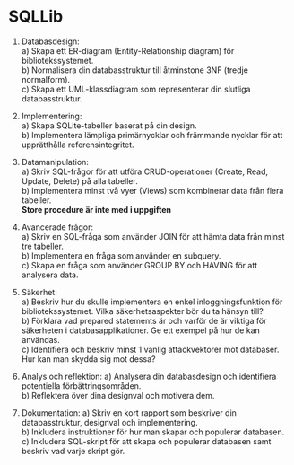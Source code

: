 # SQLLib
1. Databasdesign:  
    a) Skapa ett ER-diagram (Entity-Relationship diagram) för bibliotekssystemet.  
    b) Normalisera din databasstruktur till åtminstone 3NF (tredje normalform).  
    c) Skapa ett UML-klassdiagram som representerar din slutliga databasstruktur.

   
    
3. Implementering:  
    a) Skapa SQLite-tabeller baserat på din design.  
    b) Implementera lämpliga primärnycklar och främmande nycklar för att upprätthålla referensintegritet.
    
4. Datamanipulation:  
    a) Skriv SQL-frågor för att utföra CRUD-operationer (Create, Read, Update, Delete) på alla tabeller.  
    b) Implementera minst två vyer (Views) som kombinerar data från flera tabeller.  
    **Store procedure är inte med i uppgiften**
    
5. Avancerade frågor:  
    a) Skriv en SQL-fråga som använder JOIN för att hämta data från minst tre tabeller.  
    b) Implementera en fråga som använder en subquery.  
    c) Skapa en fråga som använder GROUP BY och HAVING för att analysera data.
    
6. Säkerhet:  
    a) Beskriv hur du skulle implementera en enkel inloggningsfunktion för bibliotekssystemet. Vilka säkerhetsaspekter bör du ta hänsyn till?  
    b) Förklara vad prepared statements är och varför de är viktiga för säkerheten i databasapplikationer. Ge ett exempel på hur de kan användas.  
    c) Identifiera och beskriv minst 1 vanlig attackvektorer mot databaser. Hur kan man skydda sig mot dessa?
    
7. Analys och reflektion: a) Analysera din databasdesign och identifiera potentiella förbättringsområden.  
    b) Reflektera över dina designval och motivera dem.
    
8. Dokumentation: a) Skriv en kort rapport som beskriver din databasstruktur, designval och implementering.  
    b) Inkludera instruktioner för hur man skapar och populerar databasen.  
    c) Inkludera SQL-skript för att skapa och populerar databasen samt beskriv vad varje skript gör.
